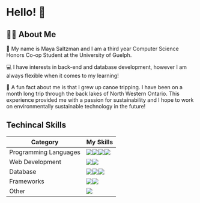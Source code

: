 <h1>Hello! 👋 </h1>
<h2>🤸🏻 About Me</h2>
<p>🚀 My name is Maya Saltzman and I am a third year Computer Science Honors Co-op Student at the University of Guelph. 
</p>
<p>💻 I have interests in back-end and database development, however I am always flexible when it comes to my learning!</p>
<p>🌲 A fun fact about me is that I grew up canoe tripping. I have been on a month long trip through
the back lakes of North Western Ontario. This experience provided me with a passion for sustainability and I hope to work on
environmentally sustainable technology in the future!</p>
<h2>Techincal Skills</h2>

| Category  | My Skills |
| ------------- | ------------- |
| Programming Languages  | <img src = 'https://img.shields.io/badge/C-00599C?style=for-the-badge&logo=c&logoColor=white'><img src = 'https://img.shields.io/badge/Java-ED8B00?style=for-the-badge&logo=openjdk&logoColor=white'><img src = 'https://img.shields.io/badge/Python-3776AB?style=for-the-badge&logo=python&logoColor=white'><img src= 'https://img.shields.io/badge/JavaScript-F7DF1E?style=for-the-badge&logo=javascript&logoColor=black'>  |
| Web Development  | <img src= 'https://img.shields.io/badge/HTML-239120?style=for-the-badge&logo=html5&logoColor=white'><img src= 'https://img.shields.io/badge/CSS-239120?&style=for-the-badge&logo=css3&logoColor=white'>|
| Database |<img src= 'https://img.shields.io/badge/MySQL-00000F?style=for-the-badge&logo=mysql&logoColor=white'><img src= 'https://img.shields.io/badge/SQLite-07405E?style=for-the-badge&logo=sqlite&logoColor=white'><img src= 'https://img.shields.io/badge/Microsoft_SQL_Server-CC2927?style=for-the-badge&logo=microsoft-sql-server&logoColor=white'>|
| Frameworks |<img src= 'https://img.shields.io/badge/React-20232A?style=for-the-badge&logo=react&logoColor=61DAFB'><img src= 'https://img.shields.io/badge/jQuery-0769AD?style=for-the-badge&logo=jquery&logoColor=white'>|
| Other |<img src= 'https://img.shields.io/badge/Microsoft_Office-D83B01?style=for-the-badge&logo=microsoft-office&logoColor=white'> |

